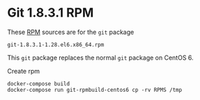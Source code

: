 # Git 1.8.3.1 RPM

These [RPM][rpm] sources are for the `git` package

    git-1.8.3.1-1.28.el6.x86_64.rpm

This `git` package replaces the normal `git` package on CentOS 6.

Create rpm

    docker-compose build
    docker-compose run git-rpmbuild-centos6 cp -rv RPMS /tmp

[rpm]: http://www.rpm.org/
